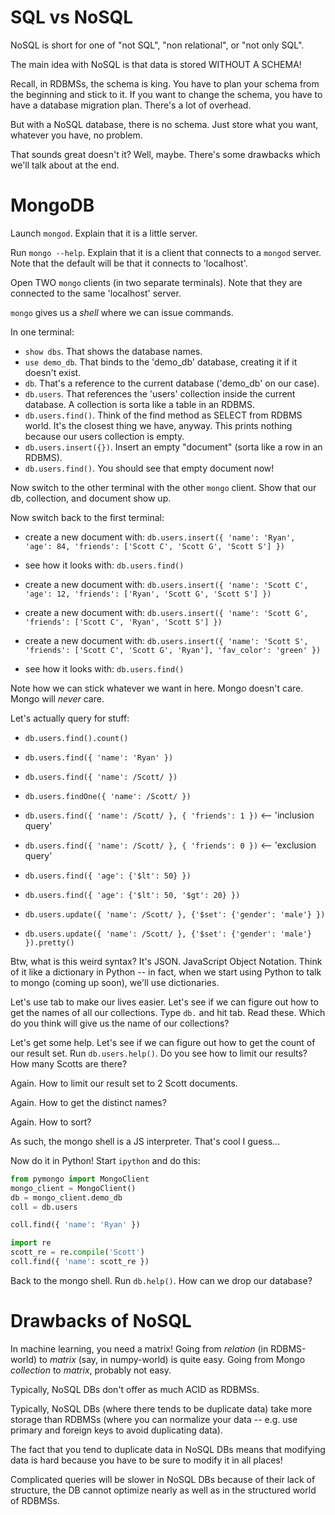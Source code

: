 # SQL vs NoSQL

NoSQL is short for one of "not SQL", "non relational", or "not only SQL".

The main idea with NoSQL is that data is stored WITHOUT A SCHEMA!

Recall, in RDBMSs, the schema is king. You have to plan your schema from the beginning and stick to it. If you want to change the schema, you have to have a database migration plan. There's a lot of overhead.

But with a NoSQL database, there is no schema. Just store what you want, whatever you have, no problem.

That sounds great doesn't it? Well, maybe. There's some drawbacks which we'll talk about at the end.

# MongoDB

Launch `mongod`. Explain that it is a little server.

Run `mongo --help`. Explain that it is a client that connects to a `mongod` server. Note that the default will be that it connects to 'localhost'.

Open TWO `mongo` clients (in two separate terminals).  Note that they are connected to the same 'localhost' server.

`mongo` gives us a _shell_ where we can issue commands.

In one terminal:

  - `show dbs`. That shows the database names.
  - `use demo_db`. That binds to the 'demo_db' database, creating it if it doesn't exist.
  - `db`. That's a reference to the current database ('demo_db' on our case).
  - `db.users`. That references the 'users' collection inside the current database. A collection is sorta like a table in an RDBMS.
  - `db.users.find()`. Think of the find method as SELECT from RDBMS world. It's the closest thing we have, anyway. This prints nothing because our users collection is empty.
  - `db.users.insert({})`. Insert an empty "document" (sorta like a row in an RDBMS).
  - `db.users.find()`. You should see that empty document now!

Now switch to the other terminal with the other `mongo` client. Show that our db, collection, and document show up.

Now switch back to the first terminal:

  - create a new document with: `db.users.insert({ 'name': 'Ryan', 'age': 84, 'friends': ['Scott C', 'Scott G', 'Scott S'] })`

  - see how it looks with: `db.users.find()`

  - create a new document with: `db.users.insert({ 'name': 'Scott C', 'age': 12, 'friends': ['Ryan', 'Scott G', 'Scott S'] })`

  - create a new document with: `db.users.insert({ 'name': 'Scott G', 'friends': ['Scott C', 'Ryan', 'Scott S'] })`

  - create a new document with: `db.users.insert({ 'name': 'Scott S', 'friends': ['Scott C', 'Scott G', 'Ryan'], 'fav_color': 'green' })`

  - see how it looks with: `db.users.find()`

Note how we can stick whatever we want in here. Mongo doesn't care. Mongo will *never* care.

Let's actually query for stuff:

  - `db.users.find().count()`

  - `db.users.find({ 'name': 'Ryan' })`

  - `db.users.find({ 'name': /Scott/ })`

  - `db.users.findOne({ 'name': /Scott/ })`

  - `db.users.find({ 'name': /Scott/ }, { 'friends': 1 })`   <-- 'inclusion query'

  - `db.users.find({ 'name': /Scott/ }, { 'friends': 0 })`   <-- 'exclusion query'

  - `db.users.find({ 'age': {'$lt': 50} })`

  - `db.users.find({ 'age': {'$lt': 50, '$gt': 20} })`

  - `db.users.update({ 'name': /Scott/ }, {'$set': {'gender': 'male'} })`

  - `db.users.update({ 'name': /Scott/ }, {'$set': {'gender': 'male'} }).pretty()`

Btw, what is this weird syntax? It's JSON. JavaScript Object Notation. Think of it like a dictionary in Python -- in fact, when we start using Python to talk to mongo (coming up soon), we'll use dictionaries.

Let's use tab to make our lives easier. Let's see if we can figure out how to get the names of all our collections. Type `db.` and hit tab. Read these. Which do you think will give us the name of our collections?

Let's get some help. Let's see if we can figure out how to get the count of our result set. Run `db.users.help()`. Do you see how to limit our results? How many Scotts are there?

Again. How to limit our result set to 2 Scott documents.

Again. How to get the distinct names?

Again. How to sort?

As such, the mongo shell is a JS interpreter. That's cool I guess...

Now do it in Python! Start `ipython` and do this:

```python
from pymongo import MongoClient
mongo_client = MongoClient()
db = mongo_client.demo_db
coll = db.users

coll.find({ 'name': 'Ryan' })

import re
scott_re = re.compile('Scott')
coll.find({ 'name': scott_re })
```

Back to the mongo shell. Run `db.help()`. How can we drop our database?

# Drawbacks of NoSQL

In machine learning, you need a matrix! Going from _relation_ (in RDBMS-world) to _matrix_ (say, in numpy-world) is quite easy. Going from Mongo _collection_ to _matrix_, probably not easy.

Typically, NoSQL DBs don't offer as much ACID as RDBMSs.

Typically, NoSQL DBs (where there tends to be duplicate data) take more storage than RDBMSs (where you can normalize your data -- e.g. use primary and foreign keys to avoid duplicating data).

The fact that you tend to duplicate data in NoSQL DBs means that modifying data is hard because you have to be sure to modify it in all places!

Complicated queries will be slower in NoSQL DBs because of their lack of structure, the DB cannot optimize nearly as well as in the structured world of RDBMSs.
